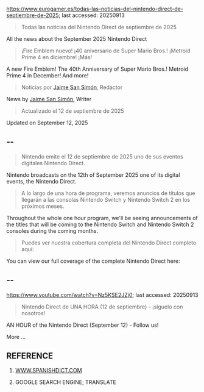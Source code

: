 https://www.eurogamer.es/todas-las-noticias-del-nintendo-direct-de-septiembre-de-2025; last accessed: 20250913

> Todas las noticias del Nintendo Direct de septiembre de 2025

All the news about the September 2025 Nintendo Direct

> ¡Fire Emblem nuevo! ¡40 aniversario de Super Mario Bros.! ¡Metroid Prime 4 en diciembre! ¡Más!

A new Fire Emblem! The 40th Anniversary of Super Mario Bros.! Metroid Prime 4 in December! And more!

> Noticias por [Jaime San Simón](https://www.eurogamer.es/authors/jaime-san-simon), Redactor

News by [Jaime San Simón](https://www.eurogamer.es/authors/jaime-san-simon), Writer

> Actualizado el 12 de septiembre de 2025

Updated on September 12, 2025

## --

> Nintendo emite el 12 de septiembre de 2025 uno de sus eventos digitales Nintendo Direct.

Nintendo broadcasts on the 12th of September 2025 one of its digital events, the Nintendo Direct.

> A lo largo de una hora de programa, veremos anuncios de títulos que llegarán a las consolas Nintendo Switch y Nintendo Switch 2 en los próximos meses.

Throughout the whole one hour program, we'll be seeing announcements of the titles that will be coming to the Nintendo Switch and Nintendo Switch 2 consoles during the coming months.

> Puedes ver nuestra cobertura completa del Nintendo Direct completo aquí:

You can view our full coverage of the complete Nintendo Direct here:

## --

https://www.youtube.com/watch?v=Nz5KSE2JZj0; last accessed: 20250913

> Nintendo Direct de UNA HORA (12 de septiembre) - ¡síguelo con nosotros! 
 
AN HOUR of the Nintendo Direct (September 12) - Follow us!

More ...

## REFERENCE

1) [WWW.SPANISHDICT.COM](https://www.spanishdict.com)

2) GOOGLE SEARCH ENGINE; TRANSLATE